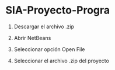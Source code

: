 # SIA-Proyecto-Progra

1) Descargar el archivo .zip

2) Abrir NetBeans 

3) Seleccionar opción Open File

4) Seleccionar el archivo .zip del proyecto
